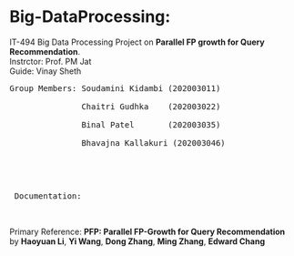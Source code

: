 # Big-DataProcessing:
IT-494 Big Data Processing Project on **Parallel FP growth for Query Recommendation**.<br>
Instrctor: Prof. PM Jat<br>
Guide: Vinay Sheth
<pre>
Group Members: Soudamini Kidambi (202003011)<br>
               Chaitri Gudhka    (202003022)<br>
               Binal Patel       (202003035)<br>
               Bhavajna Kallakuri (202003046)<br>
 </pre>       
 <br>
 <pre>
 Documentation:
 
 </pre>
 
Primary Reference: **PFP: Parallel FP-Growth for Query Recommendation** by **Haoyuan Li**, **Yi Wang**, **Dong Zhang**, **Ming Zhang**, **Edward Chang**
